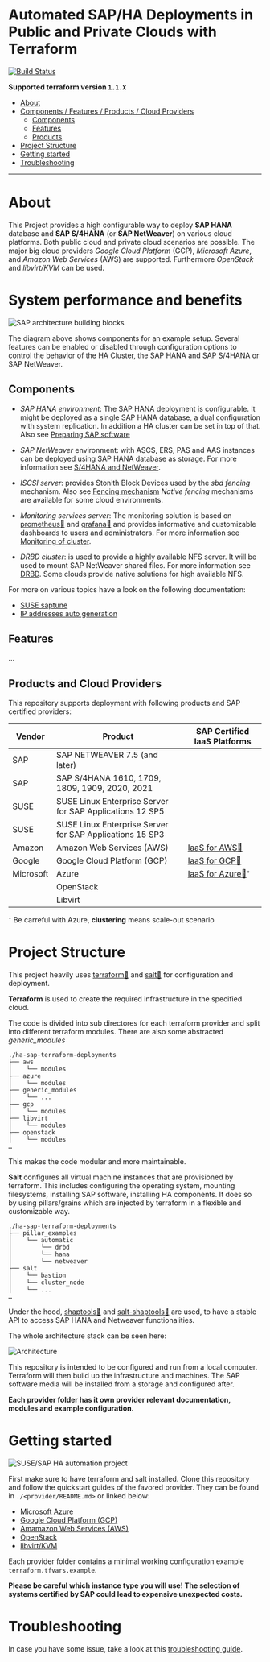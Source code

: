 # Automated SAP/HA Deployments in Public and Private Clouds with Terraform

[![Build Status](https://github.com/SUSE/ha-sap-terraform-deployments/workflows/CI%20tests/badge.svg)](https://github.com/SUSE/ha-sap-terraform-deployments/actions)

**Supported terraform version  `1.1.X`**

* [About](#about)
* [Components / Features / Products / Cloud Providers](#components--features--products--cloud-providers)
   * [Components](#components)
   * [Features](#features)
   * [Products](#products)
* [Project Structure](#project-structure)
* [Getting started](#getting-started)
* [Troubleshooting](#troubleshooting)

___

# About

This Project provides a high configurable way to deploy **SAP HANA**
database and **SAP S/4HANA** (or **SAP NetWeaver**) on various
cloud platforms. Both public cloud and private cloud scenarios are
possible. The major big cloud providers _Google Cloud Platform_
(GCP), _Microsoft Azure_, and _Amazon Web Services_ (AWS) are
supported.  Furthermore _OpenStack_ and _libvirt/KVM_ can be used.


# System performance and benefits

![SAP architecture building blocks](doc/sap-architecture-building-blocks.png)

The diagram above shows components for an example setup. Several
features can be enabled or disabled through configuration options to
control the behavior of the HA Cluster, the SAP HANA and SAP S/4HANA
or SAP NetWeaver.

## Components

 - _SAP HANA environment_: The SAP HANA deployment is configurable. It
   might be deployed as a single SAP HANA database, a dual
   configuration with system replication. In addition a HA cluster can
   be set in top of that. Also see [Preparing SAP software](doc/sap_software.md)

 - _SAP NetWeaver_ environment: with ASCS, ERS, PAS and AAS instances
   can be deployed using SAP HANA database as storage. For more
   information see [S/4HANA and NetWeaver](doc/netweaver.md).

 - _ISCSI server_: provides Stonith Block Devices used by the
   _sbd fencing_ mechanism. Also see [Fencing mechanism](doc/fencing.md)
   _Native fencing_ mechanisms are available for some cloud environments.

 - _Monitoring services server_: The monitoring solution is based on
   [prometheus🔗](https://prometheus.io) and
   [grafana🔗](https://grafana.com/) and provides informative and
   customizable dashboards to users and administrators. For
   more information see [Monitoring of cluster](doc/monitoring.md).

 - _DRBD cluster_: is used to provide a highly available NFS server.
   It will be used to mount SAP NetWeaver shared files. For more
   information see [DRBD](doc/drbd.md).
   Some clouds provide native solutions for high available NFS.

For more on various topics have a look on the following documentation:

   - [SUSE saptune](doc/saptune.md)
   - [IP addresses auto generation](doc/ip_autogeneration.md)

## Features

  …

## Products and Cloud Providers

This repository supports deployment with following products and SAP certified providers:

| Vendor    | Product                                                  | SAP Certified IaaS Platforms      |
| --------- | -------------------------------------------------------- | --------------------------------- |
| SAP       | SAP NETWEAVER 7.5 (and later)                            |
| SAP       | SAP S/4HANA 1610, 1709, 1809, 1909, 2020, 2021           |
| SUSE      | SUSE Linux Enterprise Server for SAP Applications 12 SP5 |
| SUSE      | SUSE Linux Enterprise Server for SAP Applications 15 SP3 |
| Amazon    | Amazon Web Services (AWS)                                | [IaaS for AWS🔗](https://www.sap.com/dmc/exp/2014-09-02-hana-hardware/enEN/iaas.html#categories=Amazon%20Web%20Services) |
| Google    | Google Cloud Platform (GCP)                              | [IaaS for GCP🔗](https://www.sap.com/dmc/exp/2014-09-02-hana-hardware/enEN/iaas.html#categories=Google%20Cloud%20Platform) |
| Microsoft | Azure                                                    | [IaaS for Azure🔗](https://www.sap.com/dmc/exp/2014-09-02-hana-hardware/enEN/iaas.html#categories=Microsoft%20Azure)⁺ |
|           | OpenStack                                                |
|           | Libvirt                                                  |

  ⁺ Be carreful with Azure, **clustering** means scale-out scenario


# Project Structure

This project heavily uses [terraform🔗](https://www.terraform.io/) and
[salt🔗](https://www.saltstack.com/) for configuration and deployment.

**Terraform** is used to create the required infrastructure in the specified cloud.

The code is divided into sub directores for each terraform provider and 
split into different terraform modules. There are also some abstracted _generic_modules_

```
./ha-sap-terraform-deployments
├── aws
│    └── modules
├── azure
│    └── modules
├── generic_modules
│    └── ...
├── gcp
│    └── modules
├── libvirt
│    └── modules
├── openstack
│    └── modules
…
```

This makes the code modular and more maintainable.

**Salt** configures all virtual machine instances that are provisioned by terraform.
This includes configuring the operating system, mounting filesystems,
installing SAP software, installing HA components.
It does so by using pillars/grains which are injected by terraform
in a flexible and customizable way.

```
./ha-sap-terraform-deployments
├── pillar_examples
│    └── automatic
│        └── drbd
│        └── hana
│        └── netweaver
├── salt
│    └── bastion
│    └── cluster_node
│    └── ...
…
```

Under the hood, [shaptools🔗](https://github.com/SUSE/shaptools) and [salt-shaptools🔗](https://github.com/SUSE/salt-shaptools) are used, to have a stable API to access
SAP HANA and Netweaver functionalities.

The whole architecture stack can be seen here:

![Architecture](doc/project-architecture.png)


This repository is intended to be configured and run from a local
computer. Terraform will then build up the infrastructure and
machines. The SAP software media will be installed from a storage and
configured after.


**Each provider folder has it own provider relevant documentation,**
**modules and example configuration.**


# Getting started 

![SUSE/SAP HA automation project](doc/suse-sap-ha-automation-project.png)

First make sure to have terraform and salt installed. Clone this
repository and follow the quickstart guides of the favored provider.
They can be found in `./<provider/README.md>` or linked below:

  - [Microsoft Azure](azure/README.md#quickstart)
  - [Google Cloud Platform (GCP)](gcpazure/README.md#quickstart)
  - [Amamazon Web Services (AWS)](aws/README.md#quickstart)
  - [OpenStack](openstackaws/README.md#quickstart)
  - [libvirt/KVM](libvirtaws/README.md#quickstart)

Each provider folder contains a minimal working configuration example
`terraform.tfvars.example`.

**Please be careful which instance type you will use! The selection of
systems certified by SAP could lead to expensive unexpected costs.**


# Troubleshooting

In case you have some issue, take a look at this [troubleshooting guide](doc/troubleshooting.md).

